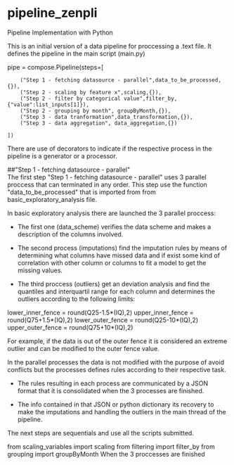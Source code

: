 # pipeline_zenpli
Pipeline Implementation with Python

This is an initial version of a data pipeline for proccessing a .text file. It defines the pipeline in the main script (main.py) 

pipe = compose.Pipeline(steps=[

        ("Step 1 - fetching datasource - parallel",data_to_be_processed,{}),
        ("Step 2 - scaling by feature x",scaling,{}),
        ("Step 2 - filter by categorical value",filter_by,{"value":list_inputs[1]}),
        ("Step 2 - grouping by month", groupByMonth,{}),
        ("Step 3 - data tranformation",data_transformation,{}),
        ("Step 3 - data aggregation", data_aggregation,{})

    ])

There are use of decorators to indicate if the respective process in the pipeline is a generator or a processor.

##"Step 1 - fetching datasource - parallel"    
The first step "Step 1 - fetching datasource - parallel" uses 3 parallel proccess that can terminated in any order. This step use the function "data_to_be_processed" that is imported from 
from basic_exploratory_analysis file.

In basic exploratory analysis there are launched the 3 parallel proccess: 
- The first one (data_scheme) verifies the data scheme and makes a description of the columns involved. 
- The second process (imputations) find the imputation rules by means of determining what columns have missed data and if exist some kind of correlation with other column or columns to fit a model 
to get the missing values.

- The third proccess (outliers) get an deviation analysis and find the quantiles and interquartil range for each column and determines the outliers according to the following limits:

lower_inner_fence = round(Q25-1.5*(IQ),2)
upper_inner_fence = round(Q75+1.5*(IQ),2)
lower_outer_fence = round(Q25-10*(IQ),2)
upper_outer_fence = round(Q75+10*(IQ),2)

For example, if the data is out of the outer fence it is considered an extreme outlier and can be modified to the outer fence value.

In the parallel processes the data is not modified with the purpose of avoid conflicts but the processes defines rules according to their respective task.

- The rules resulting in each process are communicated by a JSON format that it is consolidated when the 3 processes are finished.

- The info contained in that JSON or python dictionary its recovery to make the imputations and handling the outliers in the main thread of the pipeline.

The next steps are sequentials and use all the scripts submitted.


from scaling_variables import scaling
from filtering import filter_by
from grouping import groupByMonth
When the 3 proccesses are finished
